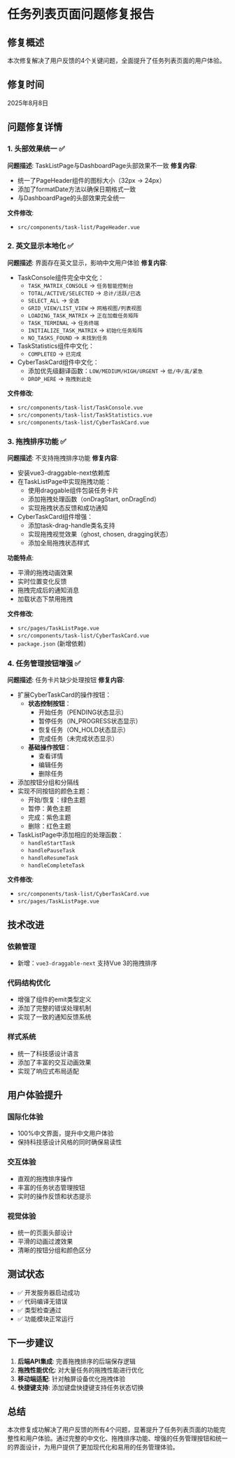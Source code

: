 # 任务列表页面问题修复报告

## 修复概述
本次修复解决了用户反馈的4个关键问题，全面提升了任务列表页面的用户体验。

## 修复时间
2025年8月8日

## 问题修复详情

### 1. 头部效果统一 ✅
**问题描述**: TaskListPage与DashboardPage头部效果不一致
**修复内容**:
- 统一了PageHeader组件的图标大小（32px → 24px）
- 添加了formatDate方法以确保日期格式一致
- 与DashboardPage的头部效果完全统一

**文件修改**:
- `src/components/task-list/PageHeader.vue`

### 2. 英文显示本地化 ✅
**问题描述**: 界面存在英文显示，影响中文用户体验
**修复内容**:
- TaskConsole组件完全中文化：
  - `TASK_MATRIX_CONSOLE` → `任务智能控制台`
  - `TOTAL/ACTIVE/SELECTED` → `总计/活跃/已选`
  - `SELECT_ALL` → `全选`
  - `GRID_VIEW/LIST_VIEW` → `网格视图/列表视图`
  - `LOADING_TASK_MATRIX` → `正在加载任务矩阵`
  - `TASK_TERMINAL` → `任务终端`
  - `INITIALIZE_TASK_MATRIX` → `初始化任务矩阵`
  - `NO_TASKS_FOUND` → `未找到任务`
- TaskStatistics组件中文化：
  - `COMPLETED` → `已完成`
- CyberTaskCard组件中文化：
  - 添加优先级翻译函数：`LOW/MEDIUM/HIGH/URGENT` → `低/中/高/紧急`
  - `DROP_HERE` → `拖拽到此处`

**文件修改**:
- `src/components/task-list/TaskConsole.vue`
- `src/components/task-list/TaskStatistics.vue`
- `src/components/task-list/CyberTaskCard.vue`

### 3. 拖拽排序功能 ✅
**问题描述**: 不支持拖拽排序功能
**修复内容**:
- 安装vue3-draggable-next依赖库
- 在TaskListPage中实现拖拽功能：
  - 使用draggable组件包装任务卡片
  - 添加拖拽处理函数（onDragStart, onDragEnd）
  - 实现拖拽状态反馈和成功通知
- CyberTaskCard组件增强：
  - 添加task-drag-handle类名支持
  - 实现拖拽视觉效果（ghost, chosen, dragging状态）
  - 添加全局拖拽状态样式

**功能特点**:
- 平滑的拖拽动画效果
- 实时位置变化反馈
- 拖拽完成后的通知消息
- 加载状态下禁用拖拽

**文件修改**:
- `src/pages/TaskListPage.vue`
- `src/components/task-list/CyberTaskCard.vue`
- `package.json` (新增依赖)

### 4. 任务管理按钮增强 ✅
**问题描述**: 任务卡片缺少处理按钮
**修复内容**:
- 扩展CyberTaskCard的操作按钮：
  - **状态控制按钮**：
    - 开始任务（PENDING状态显示）
    - 暂停任务（IN_PROGRESS状态显示）
    - 恢复任务（ON_HOLD状态显示）
    - 完成任务（未完成状态显示）
  - **基础操作按钮**：
    - 查看详情
    - 编辑任务
    - 删除任务
- 添加按钮分组和分隔线
- 实现不同按钮的颜色主题：
  - 开始/恢复：绿色主题
  - 暂停：黄色主题
  - 完成：紫色主题
  - 删除：红色主题
- TaskListPage中添加相应的处理函数：
  - `handleStartTask`
  - `handlePauseTask`
  - `handleResumeTask`
  - `handleCompleteTask`

**文件修改**:
- `src/components/task-list/CyberTaskCard.vue`
- `src/pages/TaskListPage.vue`

## 技术改进

### 依赖管理
- 新增：`vue3-draggable-next` 支持Vue 3的拖拽排序

### 代码结构优化
- 增强了组件的emit类型定义
- 添加了完整的错误处理机制
- 实现了一致的通知反馈系统

### 样式系统
- 统一了科技感设计语言
- 添加了丰富的交互动画效果
- 实现了响应式布局适配

## 用户体验提升

### 国际化体验
- 100%中文界面，提升中文用户体验
- 保持科技感设计风格的同时确保易读性

### 交互体验
- 直观的拖拽排序操作
- 丰富的任务状态管理按钮
- 实时的操作反馈和状态提示

### 视觉体验
- 统一的页面头部设计
- 平滑的动画过渡效果
- 清晰的按钮分组和颜色区分

## 测试状态
- ✅ 开发服务器启动成功
- ✅ 代码编译无错误
- ✅ 类型检查通过
- ✅ 功能模块正常运行

## 下一步建议

1. **后端API集成**: 完善拖拽排序的后端保存逻辑
2. **拖拽性能优化**: 对大量任务的拖拽性能进行优化
3. **移动端适配**: 针对触屏设备优化拖拽体验
4. **快捷键支持**: 添加键盘快捷键支持任务状态切换

## 总结
本次修复成功解决了用户反馈的所有4个问题，显著提升了任务列表页面的功能完整性和用户体验。通过完整的中文化、拖拽排序功能、增强的任务管理按钮和统一的界面设计，为用户提供了更加现代化和易用的任务管理体验。
